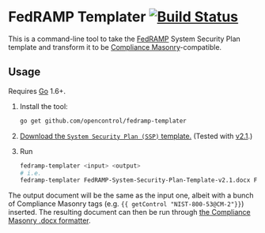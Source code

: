 # FedRAMP Templater [![Build Status](https://travis-ci.org/opencontrol/fedramp-templater.svg?branch=master)](https://travis-ci.org/opencontrol/fedramp-templater)

This is a command-line tool to take the [FedRAMP](http://www.fedramp.gov/) System Security Plan template and transform it to be [Compliance Masonry](https://github.com/opencontrol/compliance-masonry)-compatible.

## Usage

Requires [Go](https://golang.org/) 1.6+.

1. Install the tool:

    ```bash
    go get github.com/opencontrol/fedramp-templater
    ```

1. [Download the `System Security Plan (SSP)` template.](https://www.fedramp.gov/resources/templates-3/) (Tested with [v2.1](https://www.fedramp.gov/files/2015/03/FedRAMP-System-Security-Plan-Template-v2.1.docx).)
1. Run

    ```bash
    fedramp-templater <input> <output>
    # i.e.
    fedramp-templater FedRAMP-System-Security-Plan-Template-v2.1.docx FedRAMP-Masonry-Template-v2.1.docx
    ```

The output document will be the same as the input one, albeit with a bunch of Compliance Masonry tags (e.g. `{{ getControl "NIST-800-53@CM-2"}}`) inserted. The resulting document can then be run through [the Compliance Masonry .docx formatter](https://github.com/opencontrol/compliance-masonry/#create-docx-template).
